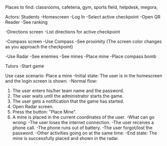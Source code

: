 Places to find: classrooms, cafeteria, gym, sports field, helpdesk, megora, 

Actors:
Students
-Homescreen
  -Log In
  -Select active checkpoint
  -Open QR Reader
  -See ranking
  
-Directions screen
  -List directions for active checkpoint

-Compass screen
  -Use Compass
  -See proximity (The screen color changes as you approach the checkpoint)

-Use Radar
  -See enemies
  -See mines
  -Place mine
  -Place compass bomb


Tutors
-Start game


Use case scenario: Place a mine
-Initial state: The user is in the homescreen and the login screen is shown.
-Normal flow:
  1. The user enters his/her team name and the password.
  2. The user waits until the administrator starts the game.
  3. The user gets a notification that the game has started.
  4. Open Radar screen.
  5. Press the button: "Place Mine".
  6. A mine is placed in the current coordinates of the user.
-What can go wrong: 
  -The user loses the internet connection.
  -The user receives a phone call.
  -The phone runs out of battery.
  -The user forgot/lost the password.
-Other activities going on at the same time:
-End state: The mine is successfully placed and shown in the radar.
